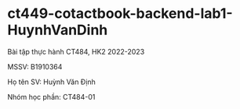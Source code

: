 # ct449-cotactbook-backend-lab1-HuynhVanDinh
Bài tập thực hành CT484, HK2 2022-2023

MSSV: B1910364

Họ tên SV: Huỳnh Văn Định

Nhóm học phần: CT484-01
